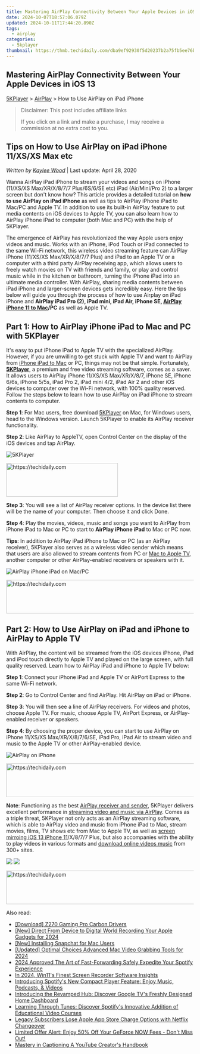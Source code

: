 ```yaml
---
title: Mastering AirPlay Connectivity Between Your Apple Devices in iOS 13
date: 2024-10-07T18:57:06.079Z
updated: 2024-10-11T17:44:20.890Z
tags:
  - airplay
categories:
  - 5kplayer
thumbnail: https://thmb.techidaily.com/dba9ef92930f5d20237b2a75fb5ee76b8bab75f866f82161cefcc63f630df758.jpg
---
```


## Mastering AirPlay Connectivity Between Your Apple Devices in iOS 13

[5KPlayer](https://tools.techidaily.com/5kplayer/products/) \> [AirPlay](https://tools.techidaily.com/5kplayer/airplay/) \> How to Use AirPlay on iPad iPhone

>  Disclaimer: This post includes affiliate links
>
>  If you click on a link and make a purchase, I may receive a commission at no extra cost to you.
>

## Tips on How to Use AirPlay on iPad iPhone 11/XS/XS Max etc

 _Written by [Kaylee Wood](https://www.quora.com/profile/Amanda-Hu-21)_ | Last update: April 28, 2020

Wanna AirPlay iPad iPhone to stream your videos and songs on iPhone (11/XS/XS Max/XR/X/8/7/7 Plus/6S/6/SE etc) iPad (Air/Mini/Pro 2) to a larger screen but don't know how? This article provides a detailed tutorial on **how to use AirPlay on iPad iPhone** as well as tips to AirPlay iPhone iPad to Mac/PC and Apple TV. In addition to use its built-in AirPlay feature to put media contents on iOS devices to Apple TV, you can also learn how to AirPlay iPhone iPad to computer (both Mac and PC) with the help of 5KPlayer.

The emergence of AirPlay has revolutionized the way Apple users enjoy videos and music. Works with an iPhone, iPod Touch or iPad connected to the same Wi-Fi network, this wireless video streaming feature can AirPlay iPhone (11/XS/XS Max/XR/X/8/7/7 Plus) and iPad to an Apple TV or a computer with a third party AirPlay receiving app, which allows users to freely watch movies on TV with friends and family, or play and control music while in the kitchen or bathroom, turning the iPhone iPad into an ultimate media controller. With AirPlay, sharing media contents between iPad iPhone and larger-screen devices gets incredibly easy. Here the tips below will guide you through the process of how to use Airplay on iPad iPhone and **AirPlay iPad Pro (2), iPad mini, iPad Air, iPhone SE, [AirPlay iPhone 11 to Mac](https://tools.techidaily.com/5kplayer/airplay/)/PC** as well as Apple TV.

## Part 1: How to AirPlay iPhone iPad to Mac and PC with 5KPlayer

It's easy to put iPhone iPad to Apple TV with the specialized AirPlay. However, if you are unwilling to get stuck with Apple TV and want to AirPlay from [iPhone iPad to Mac](https://tools.techidaily.com/5kplayer/airplay/) or PC, things may not be that simple. Fortunately, [**5KPlayer**](https://tools.techidaily.com/5kplayer/products/), a premium and free video streaming software, comes as a saver. It allows users to AirPlay iPhone 11/XS/XS Max/XR/X/8/7, iPhone SE, iPhone 6/6s, iPhone 5/5s, iPad Pro 2, iPad mini 4/2, iPad Air 2 and other iOS devices to computer over the Wi-Fi network, with 100% quality reserved. Follow the steps below to learn how to use AirPlay on iPad iPhone to stream contents to computer.

**Step 1**: For Mac users, free download [5KPlayer](https://tools.techidaily.com/5kplayer/products/) on Mac, for Windows users, head to the Windows version. Launch 5KPlayer to enable its AirPlay receiver functionality.

**Step 2**: Like AirPlay to AppleTV, open Control Center on the display of the iOS devices and tap AirPlay.

![5KPlayer](https://www.5kplayer.com/airplay/img/5kplayer.jpg) 

<!-- affiliate ads begin -->
<a href="https://aligracehair.sjv.io/c/5597632/2135355/19272" target="_top" id="2135355">
  <img src="//a.impactradius-go.com/display-ad/19272-2135355" border="0" alt="https://techidaily.com" width="300" height="90"/>
</a>
<img height="0" width="0" src="https://aligracehair.sjv.io/i/5597632/2135355/19272" style="position:absolute;visibility:hidden;" border="0" />
<!-- affiliate ads end -->

**Step 3**: You will see a list of AirPlay receiver options. In the device list there will be the name of your computer. Then choose it and click Done. 

**Step 4**: Play the movies, videos, music and songs you want to AirPlay from iPhone iPad to Mac or PC to start to **AirPlay iPhone iPad** to Mac or PC now.

**Tips**: In addition to AirPlay iPad iPhone to Mac or PC (as an AirPlay receiver), 5KPlayer also serves as a wireless video sender which means that users are also allowed to stream contents from PC or [Mac to Apple TV](https://tools.techidaily.com/5kplayer/airplay/), another computer or other AirPlay-enabled receivers or speakers with it.

![AirPlay iPhone iPad on Mac/PC](https://www.5kplayer.com/airplay/img/airplay-iphone-ipad.jpg) 

<!-- affiliate ads begin -->
<a href="https://appsumo.8odi.net/c/5597632/2111994/7443" target="_top" id="2111994">
  <img src="//a.impactradius-go.com/display-ad/7443-2111994" border="0" alt="https://techidaily.com" width="728" height="90"/>
</a>
<img height="0" width="0" src="https://appsumo.8odi.net/i/5597632/2111994/7443" style="position:absolute;visibility:hidden;" border="0" />
<!-- affiliate ads end -->

## Part 2: How to Use AirPlay on iPad and iPhone to AirPlay to Apple TV

With AirPlay, the content will be streamed from the iOS devices iPhone, iPad and iPod touch directly to Apple TV and played on the large screen, with full quality reserved. Learn how to AirPlay iPad and iPhone to Apple TV below:

**Step 1**: Connect your iPhone iPad and Apple TV or AirPort Express to the same Wi-Fi network.

**Step 2**: Go to Control Center and find AirPlay. Hit AirPlay on iPad or iPhone.

**Step 3**: You will then see a line of AirPlay receivers. For videos and photos, choose Apple TV. For music, choose Apple TV, AirPort Express, or AirPlay-enabled receiver or speakers.

**Step 4**: By choosing the proper device, you can start to use AirPlay on iPhone 11/XS/XS Max/XR/X/8/7/6/SE, iPad Pro, iPad Air to stream video and music to the Apple TV or other AirPlay-enabled device. 

![AirPlay on iPhone](https://www.5kplayer.com/airplay/img/airplay-iphone.jpg) 

<!-- affiliate ads begin -->
<a href="https://aidotcom.pxf.io/c/5597632/2134501/19576" target="_top" id="2134501">
  <img src="//a.impactradius-go.com/display-ad/19576-2134501" border="0" alt="https://techidaily.com" width="640" height="90"/>
</a>
<img height="0" width="0" src="https://aidotcom.pxf.io/i/5597632/2134501/19576" style="position:absolute;visibility:hidden;" border="0" />
<!-- affiliate ads end -->

**Note**: Functioning as the best [AirPlay receiver and sender](https://tools.techidaily.com/5kplayer/airplay/), 5KPlayer delivers excellent performance in [streaming video and music via AirPlay](https://tools.techidaily.com/5kplayer/airplay/). Comes as a triple threat, 5KPlayer not only acts as an AirPlay streaming software, which is able to AirPlay video and music from iPhone iPad to Mac, stream movies, films, TV shows etc from Mac to Apple TV, as well as [screen mirroing iOS 13 iPhone 11](https://tools.techidaily.com/5kplayer/airplay/)/X/8/7/7 Plus, but also accompanies with the ability to play videos in various formats and [download online videos music](https://tools.techidaily.com/5kplayer/youtube-download/) from 300+ sites.

[![](https://www.5kplayer.com/airplay/../button/freedownwhitewin.png)](https://tools.techidaily.com/5kplayer/products/) [![](https://www.5kplayer.com/airplay/../button/freedownbackmac.png)](https://tools.techidaily.com/5kplayer/products/)

<!-- affiliate ads begin -->
<a href="https://appsumo.8odi.net/c/5597632/2100534/7443" target="_top" id="2100534">
  <img src="//a.impactradius-go.com/display-ad/7443-2100534" border="0" alt="https://techidaily.com" width="728" height="90"/>
</a>
<img height="0" width="0" src="https://appsumo.8odi.net/i/5597632/2100534/7443" style="position:absolute;visibility:hidden;" border="0" />
<!-- affiliate ads end -->

<ins class="adsbygoogle"
     style="display:block"
     data-ad-format="autorelaxed"
     data-ad-client="ca-pub-7571918770474297"
     data-ad-slot="1223367746"></ins>

<ins class="adsbygoogle"
     style="display:block"
     data-ad-client="ca-pub-7571918770474297"
     data-ad-slot="8358498916"
     data-ad-format="auto"
     data-full-width-responsive="true"></ins>

<span class="atpl-alsoreadstyle">Also read:</span>
<div><ul>
<li><a href="https://driver-download.techidaily.com/download-z270-gaming-pro-carbon-drivers/"><u>[Download] Z270 Gaming Pro Carbon Drivers</u></a></li>
<li><a href="https://facebook-video-footage.techidaily.com/new-direct-from-device-to-digital-world-recording-your-apple-gadgets-for-2024/"><u>[New] Direct From Device to Digital World Recording Your Apple Gadgets for 2024</u></a></li>
<li><a href="https://snapchat-videos.techidaily.com/new-installing-snapchat-for-mac-users/"><u>[New] Installing Snapchat for Mac Users</u></a></li>
<li><a href="https://visual-screen-recording.techidaily.com/updated-optimal-choices-advanced-mac-video-grabbing-tools-for-2024/"><u>[Updated] Optimal Choices Advanced Mac Video Grabbing Tools for 2024</u></a></li>
<li><a href="https://some-approaches.techidaily.com/2024-approved-the-art-of-fast-forwarding-safely-expedite-your-spotify-experience/"><u>2024 Approved The Art of Fast-Forwarding Safely Expedite Your Spotify Experience</u></a></li>
<li><a href="https://on-screen-recording.techidaily.com/in-2024-win11s-finest-screen-recorder-software-insights/"><u>In 2024, Win11's Finest Screen Recorder Software Insights</u></a></li>
<li><a href="https://media-tips.techidaily.com/introducing-spotifys-new-compact-player-feature-enjoy-music-podcasts-and-videos/"><u>Introducing Spotify's New Compact Player Feature: Enjoy Music, Podcasts, & Videos</u></a></li>
<li><a href="https://media-tips.techidaily.com/introducing-the-revamped-hub-discover-google-tvs-freshly-designed-home-dashboard/"><u>Introducing the Revamped Hub: Discover Google TV's Freshly Designed Home Dashboard</u></a></li>
<li><a href="https://media-tips.techidaily.com/learning-through-tunes-discover-spotifys-innovative-addition-of-educational-video-courses/"><u>Learning Through Tunes: Discover Spotify's Innovative Addition of Educational Video Courses</u></a></li>
<li><a href="https://media-tips.techidaily.com/legacy-subscribers-lose-apple-app-store-charge-options-with-netflix-changeover/"><u>Legacy Subscribers Lose Apple App Store Charge Options with Netflix Changeover</u></a></li>
<li><a href="https://media-tips.techidaily.com/limited-offer-alert-enjoy-50-off-your-geforce-now-fees-dont-miss-out/"><u>Limited Offer Alert: Enjoy 50% Off Your GeForce NOW Fees - Don't Miss Out!</u></a></li>
<li><a href="https://youtube-web.techidaily.com/ry-in-captioning-a-youtube-creators-handbook/"><u>Mastery in Captioning A YouTube Creator's Handbook</u></a></li>
</ul></div>

